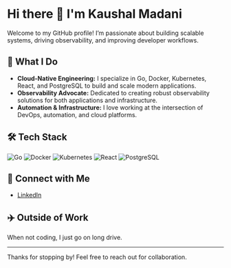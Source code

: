 # Hi there 👋 I'm Kaushal Madani

Welcome to my GitHub profile! I’m passionate about building scalable systems, driving observability, and improving developer workflows.

## 🚀 What I Do

- **Cloud-Native Engineering:** I specialize in Go, Docker, Kubernetes, React, and PostgreSQL to build and scale modern applications.
- **Observability Advocate:** Dedicated to creating robust observability solutions for both applications and infrastructure.
- **Automation & Infrastructure:** I love working at the intersection of DevOps, automation, and cloud platforms.

## 🛠️ Tech Stack

![Go](https://img.shields.io/badge/-Go-00ADD8?logo=go&logoColor=white)
![Docker](https://img.shields.io/badge/-Docker-2496ED?logo=docker&logoColor=white)
![Kubernetes](https://img.shields.io/badge/-Kubernetes-326CE5?logo=kubernetes&logoColor=white)
![React](https://img.shields.io/badge/-React-61DAFB?logo=react&logoColor=black)
![PostgreSQL](https://img.shields.io/badge/-PostgreSQL-4169E1?logo=postgresql&logoColor=white)

## 💬 Connect with Me

- [LinkedIn](https://linkedin.com/in/kaushalmadani)

## ✈️ Outside of Work

When not coding, I just go on long drive.

---

Thanks for stopping by! Feel free to reach out for collaboration.
